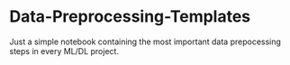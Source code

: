 # Data-Preprocessing-Templates

Just a simple notebook containing the most important data prepocessing steps in every ML/DL project.
